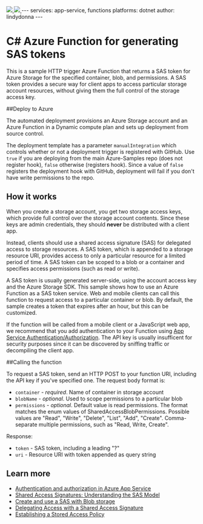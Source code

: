 

<a href="https://portal.azure.com/#create/Microsoft.Template/uri/https%3A%2F%2Fraw.githubusercontent.com%2Ffashaikh%2Ffunctions-dotnet-sas-token%2Fmaster%2Fazuredeploy.json" target="_blank">
    <img src="http://azuredeploy.net/deploybutton.png"/>
</a>
<a href="http://armviz.io/#/?load=https%3A%2F%2Fraw.githubusercontent.com%2Ffashaikh%2Ffunctions-dotnet-sas-token%2Fmaster%2Fazuredeploy.json" target="_blank">
    <img src="http://armviz.io/visualizebutton.png"/>
</a>
---
services: app-service, functions
platforms: dotnet
author: lindydonna
---

# C<span>#</span> Azure Function for generating SAS tokens

This is a sample HTTP trigger Azure Function that returns a SAS token for Azure Storage for the specified container, blob, and permissions. A SAS token provides a secure way for client apps to access particular storage account resources, without giving them the full control of the storage access key.

##Deploy to Azure

The automated deployment provisions an Azure Storage account and an Azure Function in a Dynamic compute plan and sets up deployment from source control. 

The deployment template has a parameter `manualIntegration` which controls whether or not a deployment trigger is registered with GitHub. Use `true` if you are deploying from the main Azure-Samples repo (does not register hook), `false` otherwise (registers hook). Since a value of `false` registers the deployment hook with GitHub, deployment will fail if you don't have write permissions to the repo.

## How it works

When you create a storage account, you get two storage access keys, which provide full control over the storage account contents. Since these keys are admin credentials, they should **never** be distributed with a client app. 

Instead, clients should use a shared access signature (SAS) for delegated access to storage resources. A SAS token, which is appended to a storage resource URI, provides access to only a particular resource for a limited period of time. A SAS token can be scoped to a blob or a container and specifies access permissions (such as read or write).

A SAS token is usually generated server-side, using the account access key and the Azure Storage SDK. This sample shows how to use an Azure Function as a SAS token service. Web and mobile clients can call this function to request access to a particular container or blob. By default, the sample creates a token that expires after an hour, but this can be customized.

If the function will be called from a mobile client or a JavaScript web app, we recommend that you add authentication to your Function using [App Service Authentication/Authorization](https://azure.microsoft.com/en-us/documentation/articles/app-service-authentication-overview/). The API key is usually insufficent for security purposes since it can be discovered by sniffing traffic or decompiling the client app.

##Calling the function

To request a SAS token, send an HTTP POST to your function URI, including the API key if you've specified one. The request body format is:

- `container` - *required*. Name of container in storage account
- `blobName` - *optional*. Used to scope permissions to a particular blob
- `permissions` - *optional*. Default value is read permissions. The format matches the enum values of SharedAccessBlobPermissions. Possible values are "Read", "Write", "Delete", "List", "Add", "Create". Comma-separate multiple permissions, such as "Read, Write, Create".

Response:

- `token` - SAS token, including a leading "?"
- `uri` - Resource URI with token appended as query string

## Learn more

- [Authentication and authorization in Azure App Service](https://azure.microsoft.com/en-us/documentation/articles/app-service-authentication-overview/)
- [Shared Access Signatures: Understanding the SAS Model](https://azure.microsoft.com/documentation/articles/storage-dotnet-shared-access-signature-part-1/)
- [Create and use a SAS with Blob storage](https://azure.microsoft.com/documentation/articles/storage-dotnet-shared-access-signature-part-2/)
- [Delegating Access with a Shared Access Signature](https://msdn.microsoft.com/library/ee395415.aspx)
- [Establishing a Stored Access Policy](https://msdn.microsoft.com/library/dn140257.aspx)
